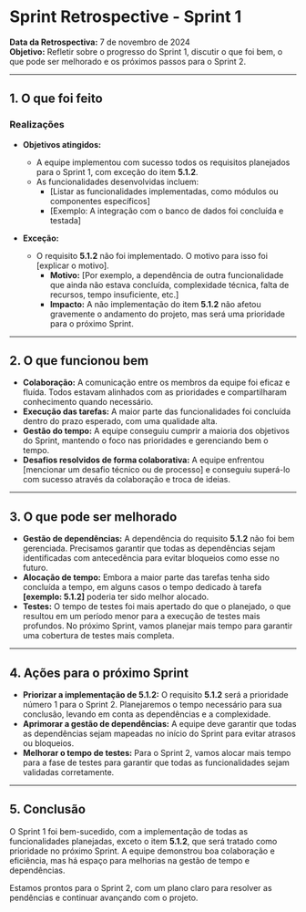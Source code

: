 ﻿# Sprint Retrospective - Sprint 1

**Data da Retrospectiva:** 7 de novembro de 2024  
**Objetivo:** Refletir sobre o progresso do Sprint 1, discutir o que foi bem, o que pode ser melhorado e os próximos passos para o Sprint 2.

---

## 1. O que foi feito

### Realizações
- **Objetivos atingidos:**
    - A equipe implementou com sucesso todos os requisitos planejados para o Sprint 1, com exceção do item **5.1.2**.
    - As funcionalidades desenvolvidas incluem:
        - [Listar as funcionalidades implementadas, como módulos ou componentes específicos]
        - [Exemplo: A integração com o banco de dados foi concluída e testada]

- **Exceção:**
    - O requisito **5.1.2** não foi implementado. O motivo para isso foi [explicar o motivo].
        - **Motivo:** [Por exemplo, a dependência de outra funcionalidade que ainda não estava concluída, complexidade técnica, falta de recursos, tempo insuficiente, etc.]
        - **Impacto:** A não implementação do item **5.1.2** não afetou gravemente o andamento do projeto, mas será uma prioridade para o próximo Sprint.

---

## 2. O que funcionou bem

- **Colaboração:** A comunicação entre os membros da equipe foi eficaz e fluída. Todos estavam alinhados com as prioridades e compartilharam conhecimento quando necessário.
- **Execução das tarefas:** A maior parte das funcionalidades foi concluída dentro do prazo esperado, com uma qualidade alta.
- **Gestão do tempo:** A equipe conseguiu cumprir a maioria dos objetivos do Sprint, mantendo o foco nas prioridades e gerenciando bem o tempo.
- **Desafios resolvidos de forma colaborativa:** A equipe enfrentou [mencionar um desafio técnico ou de processo] e conseguiu superá-lo com sucesso através da colaboração e troca de ideias.

---

## 3. O que pode ser melhorado

- **Gestão de dependências:** A dependência do requisito **5.1.2** não foi bem gerenciada. Precisamos garantir que todas as dependências sejam identificadas com antecedência para evitar bloqueios como esse no futuro.
- **Alocação de tempo:** Embora a maior parte das tarefas tenha sido concluída a tempo, em alguns casos o tempo dedicado à tarefa **[exemplo: 5.1.2]** poderia ter sido melhor alocado.
- **Testes:** O tempo de testes foi mais apertado do que o planejado, o que resultou em um período menor para a execução de testes mais profundos. No próximo Sprint, vamos planejar mais tempo para garantir uma cobertura de testes mais completa.

---

## 4. Ações para o próximo Sprint

- **Priorizar a implementação de 5.1.2:** O requisito **5.1.2** será a prioridade número 1 para o Sprint 2. Planejaremos o tempo necessário para sua conclusão, levando em conta as dependências e a complexidade.
- **Aprimorar a gestão de dependências:** A equipe deve garantir que todas as dependências sejam mapeadas no início do Sprint para evitar atrasos ou bloqueios.
- **Melhorar o tempo de testes:** Para o Sprint 2, vamos alocar mais tempo para a fase de testes para garantir que todas as funcionalidades sejam validadas corretamente.

---

## 5. Conclusão

O Sprint 1 foi bem-sucedido, com a implementação de todas as funcionalidades planejadas, exceto o item **5.1.2**, que será tratado como prioridade no próximo Sprint. A equipe demonstrou boa colaboração e eficiência, mas há espaço para melhorias na gestão de tempo e dependências.

Estamos prontos para o Sprint 2, com um plano claro para resolver as pendências e continuar avançando com o projeto.

